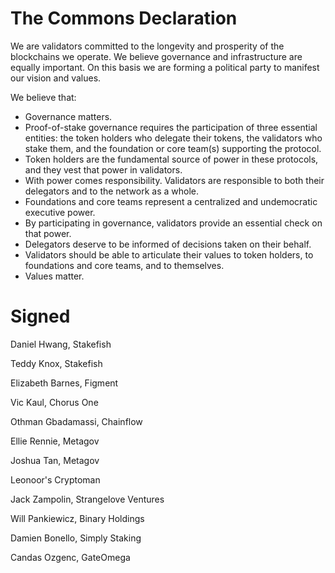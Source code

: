 # The Commons Declaration

We are validators committed to the longevity and prosperity of the blockchains we operate. We believe governance and infrastructure are equally important. On this basis we are forming a political party to manifest our vision and values.

We believe that:

- Governance matters.
- Proof-of-stake governance requires the participation of three essential entities: the token holders who delegate their tokens, the validators who stake them, and the foundation or core team(s) supporting the protocol.
- Token holders are the fundamental source of power in these protocols, and they vest that power in validators.
- With power comes responsibility. Validators are responsible to both their delegators and to the network as a whole.
- Foundations and core teams represent a centralized and undemocratic executive power.
- By participating in governance, validators provide an essential check on that power.
- Delegators deserve to be informed of decisions taken on their behalf.
- Validators should be able to articulate their values to token holders, to foundations and core teams, and to themselves.
- Values matter.

# Signed

Daniel Hwang, Stakefish

Teddy Knox, Stakefish

Elizabeth Barnes, Figment

Vic Kaul, Chorus One

Othman Gbadamassi, Chainflow

Ellie Rennie, Metagov

Joshua Tan, Metagov

Leonoor's Cryptoman

Jack Zampolin, Strangelove Ventures

Will Pankiewicz, Binary Holdings

Damien Bonello, Simply Staking

Candas Ozgenc, GateOmega
